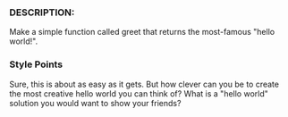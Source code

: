 ### DESCRIPTION:

Make a simple function called greet that returns the most-famous "hello world!".

### Style Points
Sure, this is about as easy as it gets. But how clever can you be to create the most creative hello world you can think of? What is a "hello world" solution you would want to show your friends?

